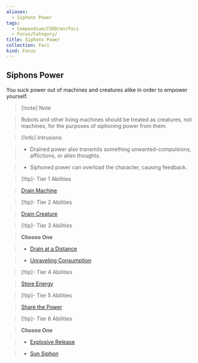 ```yaml
---
aliases:
  - Siphons Power
tags:
  - Compendium/CSRD/en/Foci
  - Focus/Category/
title: Siphons Power
collection: Foci
kind: Focus
---
```

## Siphons Power    
You suck power out of machines and creatures alike in order to empower yourself.    
  
>[!note] Note    
>Robots and other living machines should be treated as creatures, not machines, for the purposes of siphoning power from them.   
    
  
>[!info] Intrusions    
>- Drained power also transmits something unwanted-compulsions, afflictions, or alien thoughts.    
>- Siphoned power can overload the character, causing feedback.    
  
  
>[!tip]- Tier 1 Abilities    
> [Drain Machine](Drain-Machine.md)    
  
  
>[!tip]- Tier 2 Abilities    
> [Drain Creature](Drain-Creature.md)    
  
  
>[!tip]- Tier 3 Abilities    
> **Choose One**    
>- [Drain at a Distance](Drain-at-a-Distance.md)    
>- [Unraveling Consumption](Unraveling-Consumption.md)    
  
  
>[!tip]- Tier 4 Abilities    
> [Store Energy](Store-Energy.md)    
  
  
>[!tip]- Tier 5 Abilities    
> [Share the Power](Share-the-Power.md)    
  
  
>[!tip]- Tier 6 Abilities    
> **Choose One**    
>- [Explosive Release](Explosive-Release.md)    
>- [Sun Siphon](Sun-Siphon.md)
